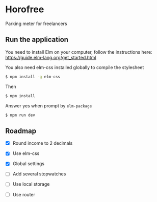 # Horofree
Parking meter for freelancers

## Run the application
You need to install Elm on your computer, follow the instructions here: https://guide.elm-lang.org/get_started.html

You also need elm-css installed globally to compile the stylesheet

```bash
$ npm install -g elm-css
```

Then

```bash
$ npm install
```

Answer yes when prompt by `elm-package`

```bash
$ npm run dev
```

## Roadmap
- [x] Round income to 2 decimals
- [x] Use elm-css
- [x] Global settings
- [ ] Add several stopwatches
- [ ] Use local storage
- [ ] Use router

